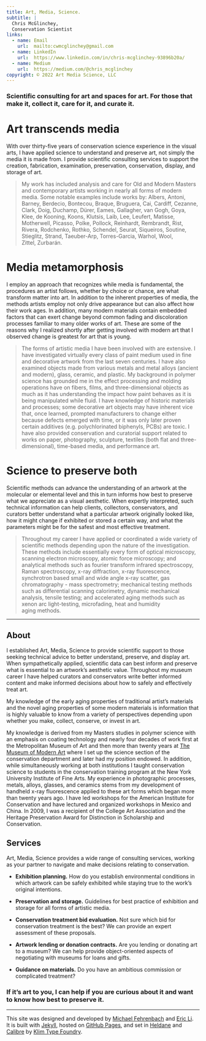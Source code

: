 ```yaml
---
title: Art, Media, Science.
subtitle: |
  Chris McGlinchey,
  Conservation Scientist
links:
  - name: Email
    url:  mailto:cwmcglinchey@gmail.com
  - name: LinkedIn
    url:  https://www.linkedin.com/in/chris-mcglinchey-93896b20a/
  - name: Medium
    url:  https://medium.com/@chris_mcglinchey
copyright: © 2022 Art Media Science, LLC
---
```




### Scientific consulting for art and spaces for art. For those that make it, collect it, care for it, and curate it.



# Art transcends media

With over thirty-five years of conservation science experience in the visual arts, I have applied science to understand and preserve art, not simply the media it is made from. I provide scientific consulting services to support the creation, fabrication, examination, preservation, conservation, display, and storage of art.

> My work has included analysis and care for Old and Modern Masters and contemporary artists working in nearly all forms of modern media. Some notable examples include works by: Albers, Antoni, Barney, Berdecio, Bontecou, Braque, Bruguera, Cai, Cardiff, Cezanne, Clark, Doig, Duchamp, Dürer, Eames, Gallagher, van Gogh, Goya, Klee, de Kooning, Koons, Klutsis, Laib, Lee, Leufert, Matisse, Motherwell, Picasso, Polke, Pollock, Reinhardt, Rembrandt, Rist, Rivera, Rodchenko, Rothko, Schendel, Seurat, Siqueiros, Soutine,  Stieglitz, Strand, Taeuber-Arp, Torres-Garcia, Warhol, Wool, Zittel, Zurbarán.



# Media metamorphosis

I employ an approach that recognizes while media is fundamental, the procedures an artist follows, whether by choice or chance, are what transform matter into art. In addition to the inherent properties of media, the methods artists employ not only drive appearance but can also affect how their work ages. In addition, many modern materials contain embedded factors that can exert change beyond common fading and discoloration processes familiar to many older works of art. These are some of the reasons why I realized shortly after getting involved with modern art that I observed change is greatest for art that is young.

> The forms of artistic media I have been involved with are extensive. I have investigated virtually every class of paint medium used in fine and decorative artwork from the last seven centuries. I have also examined objects made from various metals and metal alloys (ancient and modern), glass, ceramic, and plastic. My background in polymer science has grounded me in the effect processing and molding operations have on fibers, films, and three-dimensional objects as much as it has understanding the impact how paint behaves as it is being manipulated while fluid. I have knowledge of historic materials and processes; some decorative art objects may have inherent vice that, once learned, prompted manufacturers to change either because defects emerged with time, or it was only later proven certain additives (e.g. polychlorinated biphenyls, PCBs) are toxic.  I have also provided conservation and curatorial support related to works on paper, photography, sculpture, textiles (both flat and three-dimensional), time-based media, and performance art.



# Science to preserve both

Scientific methods can advance the understanding of an artwork at the molecular or elemental level and this in turn informs how best to preserve what we appreciate as a visual aesthetic. When expertly interpreted, such technical information can help clients, collectors, conservators, and curators better understand what a particular artwork originally looked like, how it might change if exhibited or stored a certain way, and what the parameters might be for the safest and most effective treatment.

> Throughout my career I have applied or coordinated a wide variety of scientific methods depending upon the nature of the investigation. These methods include essentially every form of optical microscopy, scanning electron microscopy, atomic force microscopy; and analytical methods such as fourier transform infrared spectroscopy, Raman spectroscopy, x-ray diffraction, x-ray fluorescence, synchrotron based small and wide angle x-ray scatter, gas chromatography - mass spectrometry; mechanical testing methods such as differential scanning calorimetry, dynamic mechanical analysis, tensile testing; and accelerated aging methods such as xenon arc light-testing, microfading, heat and humidity aging methods.



----------------



## About

I established Art, Media, Science to provide scientific support to those seeking technical advice to better understand, preserve, and display art. When sympathetically applied, scientific data can best inform and preserve what is essential to an artwork’s aesthetic value. Throughout my museum career I have helped curators and conservators write better informed content and make informed decisions about how to safely and effectively treat art.

My knowledge of the early aging properties of traditional artist’s materials and the novel aging properties of some modern materials is information that is highly valuable to know from a variety of perspectives depending upon whether you make, collect, conserve, or invest in art.

My knowledge is derived from my Masters studies in polymer science with an emphasis on coating technology and nearly four decades of work first at the Metropolitan Museum of Art and then more than twenty years at [The Museum of Modern Art](moma.org) where I set up the science section of the conservation department and later had my position endowed. In addition, while simultaneously working at both institutions I taught conservation science to students in the conservation training program at the New York University Institute of Fine Arts. My experience in photographic processes, metals, alloys, glasses, and ceramics stems from my development of handheld x-ray fluorescence applied to these art forms which began more than twenty years ago. I have led workshops for the American Institute for Conservation and have lectured and organized workshops in Mexico and China. In 2009, I was a recipient of the College Art Association and the Heritage Preservation Award for Distinction in Scholarship and Conservation.



## Services

Art, Media, Science provides a wide range of consulting services, working as your partner to navigate and make decisions relating to conservation.

- **Exhibition planning.** How do you establish environmental conditions in which artwork can be safely exhibited while staying true to the work’s original intentions.

- **Preservation and storage.** Guidelines for best practice of exhibition and storage for all forms of artistic media.

- **Conservation treatment bid evaluation.** Not sure which bid for conservation treatment is the best? We can provide an expert assessment of these proposals.

- **Artwork lending or donation contracts.** Are you lending or donating art to a museum? We can help provide object-oriented aspects of negotiating with museums for loans and gifts.

- **Guidance on materials.** Do you have an ambitious commission or complicated treatment?



### If it’s art to you, I can help if you are curious about it and want to know how best to preserve it.



---



This site was designed and developed by [Michael Fehrenbach](https://michaelfehrenbach.com) and [Eric Li](https://eric.young.li). It is built with [Jekyll](https://jekyllrb.com), hosted on [GitHub Pages](https://pages.github.com), and set in [Heldane](https://klim.co.nz/blog/heldane-design-information/) and [Calibre](https://klim.co.nz/blog/metric-and-calibre-design-information/) by [Klim Type Foundry](https://klim.co.nz).
